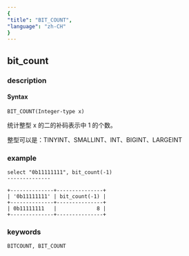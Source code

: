 ```yaml
---
{
"title": "BIT_COUNT",
"language": "zh-CH"
}
---
```


<!-- 
Licensed to the Apache Software Foundation (ASF) under one
or more contributor license agreements.  See the NOTICE file
distributed with this work for additional information
regarding copyright ownership.  The ASF licenses this file
to you under the Apache License, Version 2.0 (the
"License"); you may not use this file except in compliance
with the License.  You may obtain a copy of the License at

  http://www.apache.org/licenses/LICENSE-2.0

Unless required by applicable law or agreed to in writing,
software distributed under the License is distributed on an
"AS IS" BASIS, WITHOUT WARRANTIES OR CONDITIONS OF ANY
KIND, either express or implied.  See the License for the
specific language governing permissions and limitations
under the License.
-->

## bit_count
### description
#### Syntax

`BIT_COUNT(Integer-type x)`

统计整型 x 的二的补码表示中 1 的个数。

整型可以是：TINYINT、SMALLINT、INT、BIGINT、LARGEINT

### example

```
select "0b11111111", bit_count(-1)
--------------

+--------------+---------------+
| '0b11111111' | bit_count(-1) |
+--------------+---------------+
| 0b11111111   |             8 |
+--------------+---------------+
```

### keywords

    BITCOUNT, BIT_COUNT
